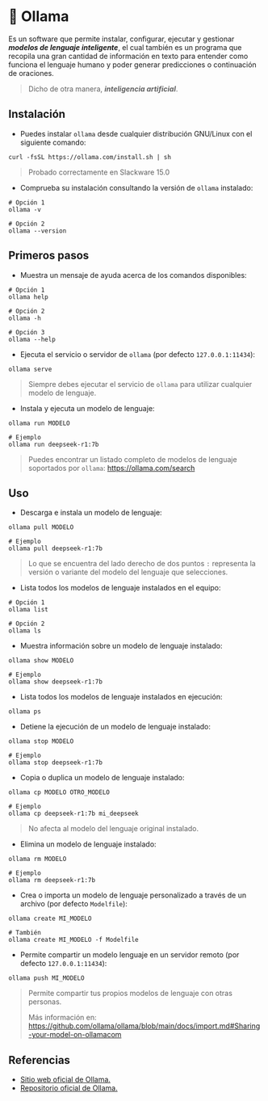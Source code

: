 # 🦙 Ollama

Es un software que permite instalar, configurar, ejecutar y gestionar ***modelos de lenguaje inteligente***, el cual también es un programa que recopila una gran cantidad de información en texto para entender como funciona el lenguaje humano y poder generar predicciones o continuación de oraciones.

> Dicho de otra manera, ***inteligencia artificial***.

## Instalación

* Puedes instalar `ollama` desde cualquier distribución GNU/Linux con el siguiente comando:

```
curl -fsSL https://ollama.com/install.sh | sh
```

> Probado correctamente en Slackware 15.0

* Comprueba su instalación consultando la versión de `ollama` instalado:

```
# Opción 1
ollama -v

# Opción 2
ollama --version
```

## Primeros pasos

* Muestra un mensaje de ayuda acerca de los comandos disponibles:

```
# Opción 1
ollama help

# Opción 2
ollama -h

# Opción 3
ollama --help
```

* Ejecuta el servicio o servidor de `ollama` (por defecto `127.0.0.1:11434`):

```
ollama serve
```

> Siempre debes ejecutar el servicio de `ollama` para utilizar cualquier modelo de lenguaje.

* Instala y ejecuta un modelo de lenguaje:

```
ollama run MODELO

# Ejemplo
ollama run deepseek-r1:7b
```

> Puedes encontrar un listado completo de modelos de lenguaje soportados por `ollama`: <https://ollama.com/search>

## Uso

* Descarga e instala un modelo de lenguaje:

```
ollama pull MODELO

# Ejemplo
ollama pull deepseek-r1:7b
```

> Lo que se encuentra del lado derecho de dos puntos `:` representa la versión o variante del modelo del lenguaje que selecciones.

* Lista todos los modelos de lenguaje instalados en el equipo:

```
# Opción 1
ollama list

# Opción 2
ollama ls
```

* Muestra información sobre un modelo de lenguaje instalado:

```
ollama show MODELO

# Ejemplo
ollama show deepseek-r1:7b
```

* Lista todos los modelos de lenguaje instalados en ejecución:

```
ollama ps
```

* Detiene la ejecución de un modelo de lenguaje instalado:

```
ollama stop MODELO

# Ejemplo
ollama stop deepseek-r1:7b
```

* Copia o duplica un modelo de lenguaje instalado:

```
ollama cp MODELO OTRO_MODELO

# Ejemplo
ollama cp deepseek-r1:7b mi_deepseek
```

> No afecta al modelo del lenguaje original instalado.

* Elimina un modelo de lenguaje instalado:

```
ollama rm MODELO

# Ejemplo
ollama rm deepseek-r1:7b
```

* Crea o importa un modelo de lenguaje personalizado a través de un archivo (por defecto `Modelfile`):

```
ollama create MI_MODELO

# También
ollama create MI_MODELO -f Modelfile
```
* Permite compartir un modelo lenguaje en un servidor remoto (por defecto `127.0.0.1:11434`):

```
ollama push MI_MODELO
```

> Permite compartir tus propios modelos de lenguaje con otras personas.
>
> Más información en: <https://github.com/ollama/ollama/blob/main/docs/import.md#Sharing-your-model-on-ollamacom>

## Referencias

* [Sitio web oficial de Ollama.](https://ollama.com/)
* [Repositorio oficial de Ollama.](https://github.com/ollama/ollama)
